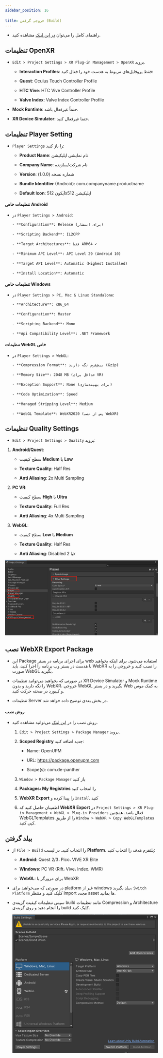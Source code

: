 ```yaml
---
sidebar_position: 16

title: خروجی گرفتن (Build)
---
```


- راهنمای کامل را می‌توان [در این لینک](https://learn.unity.com/pathway/vr-development/unit/ergonomics-and-optimization/tutorial/3-4-building-and-sharing?version=2022.3) مشاهده کنید.

## تنظیمات OpenXR

- `Edit > Project Settings > XR Plug-in Management > OpenXR` بروید.

  - **Interaction Profiles**: فقط پروفایل‌های مربوط به هدست خود را فعال کنید:

  - **Quest**: Oculus Touch Controller Profile

  - **HTC Vive**: HTC Vive Controller Profile

  - **Valve Index**: Valve Index Controller Profile

- **Mock Runtime**: حتماً غیرفعال باشد.

- **XR Device Simulator**: حتما غیرفعال کنید.

## تنظیمات Player Setting

- `Player Settings` را باز کنید:

  - **Product Name**: نام نمایشی اپلیکیشن

  - **Company Name**: نام شرکت/سازنده

  - **Version**: شماره نسخه (1.0.0)

  - **Bundle Identifier** (Android): com.companyname.productname

  - **Default Icon**: آیکون 512x512 اپلیکیشن

#### تنظیمات خاص Android

- در `Player Settings > Android`:

      - **Configuration**: Release (برای انتشار)

      - **Scripting Backend**: IL2CPP

      - **Target Architectures**: فقط ARM64 ✓

      - **Minimum API Level**: API Level 29 (Android 10)

      - **Target API Level**: Automatic (Highest Installed)

      - **Install Location**: Automatic

#### تنظیمات خاص Windows

- در `Player Settings > PC, Mac & Linux Standalone`:

      - **Architecture**: x86_64

      - **Configuration**: Master

      - **Scripting Backend**: Mono

      - **Api Compatibility Level**: .NET Framework

#### تنظیمات WebGL خاص

- در `Player Settings > WebGL`:

      - **Compression Format**: پیش‌فرض نگه دارید (Gzip)

      - **Memory Size**: 2048 MB (حداقل برای VR)

      - **Exception Support**: None (برای بهینه‌سازی)

      - **Code Optimization**: Speed

      - **Managed Stripping Level**: Medium

      - **WebGL Template**: WebXR2020 (پس از نصب WebXR)

## تنظیمات Quality Settings

- `Edit > Project Settings > Quality` بروید:

1. **Android/Quest**:

   - سطح کیفیت **Medium** یا **Low**

   - **Texture Quality**: Half Res

   - **Anti Aliasing**: 2x Multi Sampling

2. **PC VR**:

   - سطح کیفیت **High** یا **Ultra**

   - **Texture Quality**: Full Res

   - **Anti Aliasing**: 4x Multi Sampling

3. **WebGL**:

   - سطح کیفیت **Low** یا **Medium**

   - **Texture Quality**: Half Res

   - **Anti Aliasing**: Disabled یا 2x

![توضیح تصویر](./img/16-Build-2.png)

## نصب WebXR Export Package

- این Package برای اجرای برنامه در بستر web استفاده می‌شود. برای اینکه بخواهید با هدست در بستر وب برنامه را اجرا کنید، باید WebXR را نصب کنید و خروجی را به صورت WebGL بگیرید.

- در صورتی که بخواهید می‌توانید تنظیمات XR Device Simulator و Mock Runtime را نگه دارید و بدون WebXR، خروجی WebGL بگیرید و در بستر Web به کمک موس و کیبورد در صحنه حرکت کنید.

- تنظیمات Server در بخش بعدی توضیح داده خواهد شد.

#### روش نصب

- روش نصب را در [این لینک](https://github.com/De-Panther/unity-webxr-export/blob/master/Packages/webxr/README.md) می‌توانید مشاهده کنید.

  1.  `Edit > Project Settings > Package Manager` بروید.

  2.  **Scoped Registry** جدید اضافه کنید:

      - Name: OpenUPM

      - URL: https://package.openupm.com

      - Scope(s): com.de-panther

  3.  `Window > Package Manager` باز کنید

  4.  **Packages: My Registries** را انتخاب کنید

  5.  **WebXR Export** را پیدا کرده و `Install` کنید

  6.  اطمینان حاصل کنید که **WebXR Export** در `Project Settings > XR Plug-in Management > WebGL > Plug-in Providers` فعال باشد. همچنین WebGLTemplates را از طریق `Window > WebXR > Copy WebGLTemplates` کپی کنید.

## بیلد گرفتن

- از `ّFile > Build` را انتخاب کنید. در لیست **Platform**، پلتفرم هدف را انتخاب کنید:

  - **Android**: Quest 2/3، Pico، VIVE XR Elite

  - **Windows**: PC VR (Rift، Vive، Index، WMR)

  - **WebGL**: برای مرورگر با WebXR

- در صورتی که می‌خواهید برای platform غیر از windows بیلد بگیرید، `Switch Platform` کلیک کنید و منتظر import مجدد asset ها بمانید.

- سپس تنظیمات کیفیت گزینه‌ی build مانند تنظیمات Compression و Architecture را انجام دهید و روی گزینه‌ی build کلیک کنید.

  ![توضیح تصویر](./img/16-Build-1.png)
